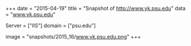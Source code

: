 
+++
date = "2015-04-19"
title = "Snapshot of http://www.yk.psu.edu"
data = "www.yk.psu.edu"

Server = ["IIS"]
domain = ["psu.edu"]

  image = "snapshots/2015_16/www.yk.psu.edu.png"
+++
#
